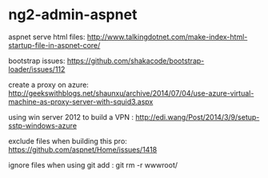 # ng2-admin-aspnet

aspnet serve html files: http://www.talkingdotnet.com/make-index-html-startup-file-in-aspnet-core/

bootstrap issues: https://github.com/shakacode/bootstrap-loader/issues/112

create a proxy on azure: http://geekswithblogs.net/shaunxu/archive/2014/07/04/use-azure-virtual-machine-as-proxy-server-with-squid3.aspx


using win server 2012 to build a VPN : http://edi.wang/Post/2014/3/9/setup-sstp-windows-azure


exclude files when building this pro: https://github.com/aspnet/Home/issues/1418

ignore files when using git add : git rm -r wwwroot/

